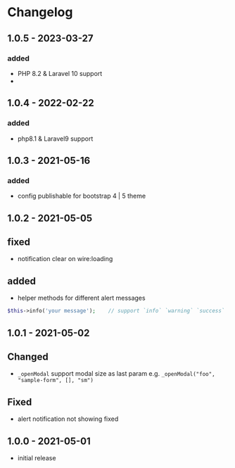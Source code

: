 # Changelog

## 1.0.5 - 2023-03-27

### added
- PHP 8.2 & Laravel 10 support
- 
## 1.0.4 - 2022-02-22

### added
- php8.1 & Laravel9 support

## 1.0.3 - 2021-05-16

### added
- config publishable for bootstrap 4 | 5 theme

## 1.0.2 - 2021-05-05

## fixed

- notification clear on wire:loading

## added

- helper methods for different alert messages 
```php
$this->info('your message');	// support `info` `warning` `success` `danger`
```

## 1.0.1 - 2021-05-02

## Changed

- `_openModal` support modal size as last param e.g. `_openModal("foo", "sample-form", [], "sm")`

## Fixed

- alert notification not showing fixed

## 1.0.0 - 2021-05-01

- initial release